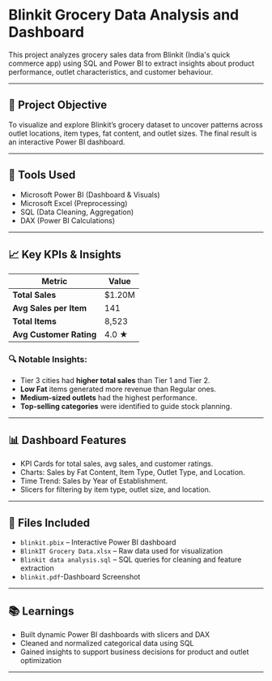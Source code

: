 
# Blinkit Grocery Data Analysis and Dashboard

This project analyzes grocery sales data from Blinkit (India's quick commerce app) using SQL and Power BI to extract insights about product performance, outlet characteristics, and customer behaviour.

---

## 📌 Project Objective

To visualize and explore Blinkit’s grocery dataset to uncover patterns across outlet locations, item types, fat content, and outlet sizes. The final result is an interactive Power BI dashboard.

---

## 🧰 Tools Used

- Microsoft Power BI (Dashboard & Visuals)
- Microsoft Excel (Preprocessing)
- SQL (Data Cleaning, Aggregation)
- DAX (Power BI Calculations)

---

## 📈 Key KPIs & Insights

| Metric | Value |
|--------|-------|
| **Total Sales** | $1.20M |
| **Avg Sales per Item** | 141 |
| **Total Items** | 8,523 |
| **Avg Customer Rating** | 4.0 ★ |

### 🔍 Notable Insights:
- Tier 3 cities had **higher total sales** than Tier 1 and Tier 2.
- **Low Fat** items generated more revenue than Regular ones.
- **Medium-sized outlets** had the highest performance.
- **Top-selling categories** were identified to guide stock planning.

---

## 📊 Dashboard Features

- KPI Cards for total sales, avg sales, and customer ratings.
- Charts: Sales by Fat Content, Item Type, Outlet Type, and Location.
- Time Trend: Sales by Year of Establishment.
- Slicers for filtering by item type, outlet size, and location.

---

## 📂 Files Included

- `blinkit.pbix` – Interactive Power BI dashboard
- `BlinkIT Grocery Data.xlsx` – Raw data used for visualization
- `Blinkit data analysis.sql` – SQL queries for cleaning and feature extraction
- `blinkit.pdf`-Dashboard Screenshot

---

## 📚 Learnings

- Built dynamic Power BI dashboards with slicers and DAX
- Cleaned and normalized categorical data using SQL
- Gained insights to support business decisions for product and outlet optimization

---



